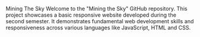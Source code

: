 Mining The Sky
Welcome to the "Mining the Sky" GitHub repository. This project showcases a basic responsive website developed during the second semester. It demonstrates fundamental web development skills and responsiveness across various languages like JavaScript, HTML and CSS.

